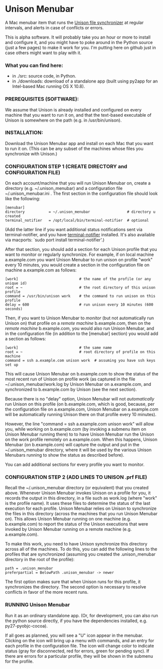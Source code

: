 Unison Menubar
==============

A Mac menubar item that runs the [Unison file synchronizer](http://www.cis.upenn.edu/~bcpierce/unison/) at regular intervals, and alerts in case of conflicts or errors.

This is alpha software.  It will probably take you an hour or more to install and configure it, and you might have to poke around in the Python source (just a few pages) to make it work for you.  I'm putting here on github just in case others might want to play with it.

### What you can find here:

* in ./src: source code, in Python.
* in ./downloads: download of a standalone app (built using py2app for an Intel-based Mac running OS X 10.8).

### PREREQUISITES (SOFTWARE):

We assume that Unison is already installed and configured on every machine that you want to run it on, and that the text-based executable of Unison is somewhere on the path (e.g. in /usr/bin/unison).

### INSTALLATION:

Download the Unison Menubar app and install on each Mac that you want to run it on.  (This can be any subset of the machines whose files you synchronize with Unison.)

### CONFIGURATION STEP 1 (CREATE DIRECTORY and CONFIGURATION FILE)

On each account/machine that you will run Unison Menubar on, create a directory (e.g. ~/.unison\_menubar) and a configuration file ~/.unison_menubar.ini .  The first section in the configuration file should look like the following:

    [menubar]
    directory           = ~/.unison_menubar                 # directory u created
    terminal_notifier   = /opt/local/bin/terminal-notifier  # optional

(Add the latter line if you want additional status notifications sent via terminal-notifier, and you have [terminal-notifier](https://github.com/alloy/terminal-notifier) installed.  It's also available via macports: `sudo port install terminal-notifier'.)

After that section, you should add a section for each Unison profile that you want to monitor or regularly synchronize.  For example, if on local machine a.example.com you want Unison Menubar to run unison on profile "work" every 10 minutes, you would create a section in the configuration file on machine a.example.com as follows:

    [work]                            # the name of the profile (or any unique id)
    root = ~                          # the root directory of this unison profile
    command = /usr/bin/unison work    # the command to run unison on this profile
    delay = 600                       # run unison every 10 minutes (600 seconds)
    
Then, if you want to Unison Menubar to _monitor_ (but not automatically run Unison on) that profile on a _remote machine_ b.example.com, then on the _remote machine_ b.example.com, you would also run Unison Menubar, and in the configuration file (in addition to the [menubar] section) you would add a section as follows:

    [work]                            # the same name 
    root = ~                          # root directory of profile on this machine
    command = ssh a.example.com unison work  # assuming you have ssh keys set up

This will cause Unison Menubar on b.example.com to show the status of the most recent run of Unison on profile work (as captured in the file ~/.unison_menubar/work.log by Unison Menubar on a.example.com, and synchronized to b.example.com by Unison (see the next section).

Because there is no "delay" option, Unison Menubar will not _automatically_ run Unison on this profile (on b.example.com, which is good, because, per the configuration file on a.example.com, Unison Menubar on a.example.com will be automatically running Unison there on that profile every 10 minutes).

However, the line "command = ssh a.example.com unison work" will allow you, while working on b.example.com (by invoking a submenu item on Unison Menubar running there) to to have Unison Menubar run the Unison on the work profile remotely on a.example.com.   When this happens, Unison Menubar (on b.example.com) will capture the output and put in the ~/.unison_menubar directory, where it will be used by the various Unison Menubars running to show the status as described before).  

You can add additional sections for every profile you want to monitor.  

### CONFIGURATION STEP 2 (ADD LINES TO UNISON .prf FILE)

Recall the ~/.unison_menubar directory (or equivalent) that you created above.  Whenever Unison Menubar invokes Unison on a profile for you, it records the output in this directory, in a file such as work.log (where "work" is the profile name).  It uses these files to determine the status of the last execution for each profile.  Unison Menubar relies on Unison to synchronize the files in this directory (across the machines that you run Unison Menubar on).  This allows Unison Menubar running on one machine (e.g. b.example.com) to report the status of the Unison executions that were invoked by Unison Menubar running on a remote machine (e.g. a.example.com).

To make this work, you need to have Unison synchronize this directory across all of the machines.  To do this, you can add the following lines to the profiles that are synchronized (assuming you created the .unison_menubar directory in the root of the profile):

    path = .unison_menubar
    preferpartial = BelowPath .unison_menubar -> newer

The first option makes sure that when Unison runs for this profile, it synchronizes the directory.  The second option is necessary to resolve conflicts in favor of the more recent runs.

### RUNNING Unison Menubar

Run it as an ordinary standalone app.  (Or, for development, you can also run the python source directly, if you have the dependencies installed, e.g. py27-pyobjc-cocoa).

If all goes as planned, you will see a "U" icon appear in the menubar.  Clicking on the icon will bring up a menu with commands, and an entry for each profile in the configuration file.  The icon will change color to indicate status (gray for disconnected, red for errors, green for pending sync).  If there are errors for a particular profile, they will be shown in the submenu for the profile.
